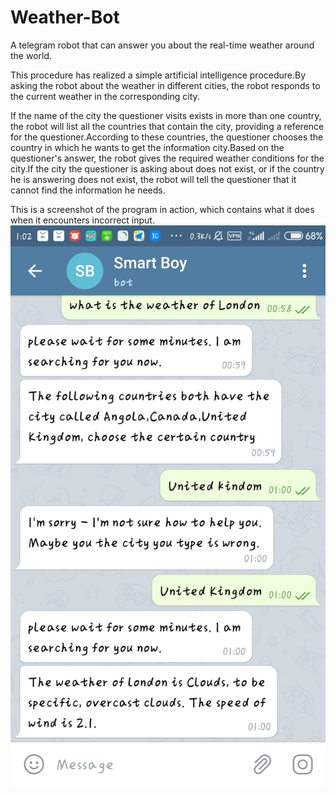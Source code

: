 # Weather-Bot
A  telegram robot that can answer you about the real-time weather around the world.

This procedure has realized a simple artificial intelligence procedure.By asking the robot about the weather in different cities, the robot responds to the current weather in the corresponding city.

If the name of the city the questioner visits exists in more than one country, the robot will list all the countries that contain the city, providing a reference for the questioner.According to these countries, the questioner chooses the country in which he wants to get the information city.Based on the questioner's answer, the robot gives the required weather conditions for the city.If the city the questioner is asking about does not exist, or if the country he is answering does not exist, the robot will tell the questioner that it cannot find the information he needs.

This is a screenshot of the program in action, which contains what it does when it encounters incorrect input.
![procedure runing result](https://github.com/a-lazy-cat/Weather-Bot/blob/master/show.jpg)
